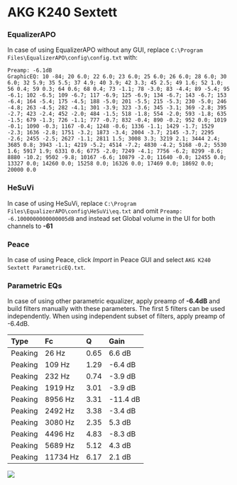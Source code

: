 # AKG K240 Sextett

### EqualizerAPO
In case of using EqualizerAPO without any GUI, replace `C:\Program Files\EqualizerAPO\config\config.txt`
with:
```
Preamp: -6.1dB
GraphicEQ: 10 -84; 20 6.0; 22 6.0; 23 6.0; 25 6.0; 26 6.0; 28 6.0; 30 6.0; 32 5.9; 35 5.5; 37 4.9; 40 3.9; 42 3.3; 45 2.5; 49 1.6; 52 1.0; 56 0.4; 59 0.3; 64 0.6; 68 0.4; 73 -1.1; 78 -3.0; 83 -4.4; 89 -5.4; 95 -6.1; 102 -6.5; 109 -6.7; 117 -6.9; 125 -6.9; 134 -6.7; 143 -6.7; 153 -6.4; 164 -5.4; 175 -4.5; 188 -5.0; 201 -5.5; 215 -5.3; 230 -5.0; 246 -4.8; 263 -4.5; 282 -4.1; 301 -3.9; 323 -3.6; 345 -3.1; 369 -2.8; 395 -2.7; 423 -2.4; 452 -2.0; 484 -1.5; 518 -1.8; 554 -2.0; 593 -1.8; 635 -1.5; 679 -1.3; 726 -1.1; 777 -0.7; 832 -0.4; 890 -0.2; 952 0.0; 1019 -0.1; 1090 -0.3; 1167 -0.4; 1248 -0.6; 1336 -1.1; 1429 -1.7; 1529 -2.3; 1636 -2.8; 1751 -3.2; 1873 -3.4; 2004 -3.7; 2145 -3.7; 2295 -2.6; 2455 -2.5; 2627 -1.1; 2811 1.5; 3008 3.3; 3219 2.1; 3444 2.4; 3685 0.8; 3943 -1.1; 4219 -5.2; 4514 -7.2; 4830 -4.2; 5168 -0.2; 5530 1.6; 5917 1.9; 6331 0.6; 6775 -2.0; 7249 -4.1; 7756 -6.2; 8299 -8.6; 8880 -10.2; 9502 -9.8; 10167 -6.6; 10879 -2.0; 11640 -0.0; 12455 0.0; 13327 0.0; 14260 0.0; 15258 0.0; 16326 0.0; 17469 0.0; 18692 0.0; 20000 0.0
```

### HeSuVi
In case of using HeSuVi, replace `C:\Program Files\EqualizerAPO\config\HeSuVi\eq.txt` and omit `Preamp:
-6.1000000000000005dB` and instead set Global volume in the UI for both channels to **-61**

### Peace
In case of using Peace, click *Import* in Peace GUI and select `AKG K240 Sextett ParametricEQ.txt`.

### Parametric EQs
In case of using other parametric equalizer, apply preamp of **-6.4dB** and build filters manually
with these parameters. The first 5 filters can be used independently.
When using independent subset of filters, apply preamp of -6.4dB.

| Type    | Fc       |    Q | Gain     |
|:--------|:---------|:-----|:---------|
| Peaking | 26 Hz    | 0.65 | 6.6 dB   |
| Peaking | 109 Hz   | 1.29 | -6.4 dB  |
| Peaking | 232 Hz   | 0.74 | -3.9 dB  |
| Peaking | 1919 Hz  | 3.01 | -3.9 dB  |
| Peaking | 8956 Hz  | 3.31 | -11.4 dB |
| Peaking | 2492 Hz  | 3.38 | -3.4 dB  |
| Peaking | 3080 Hz  | 2.35 | 5.3 dB   |
| Peaking | 4496 Hz  | 4.83 | -8.3 dB  |
| Peaking | 5689 Hz  | 5.12 | 4.3 dB   |
| Peaking | 11734 Hz | 6.17 | 2.1 dB   |

![](https://raw.githubusercontent.com/jaakkopasanen/AutoEq/master/results/innerfidelity/sbaf-serious/AKG%20K240%20Sextett/AKG%20K240%20Sextett.png)